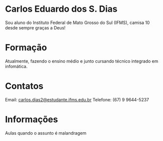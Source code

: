 # Carlos Eduardo dos S. Dias

Sou aluno do Instituto Federal de Mato Grosso do Sul (IFMS), camisa 10 desde sempre graças a Deus!

# Formação

Atualmente, fazendo o ensino médio e junto cursando técnico integrado em infomática.

# Contatos

Email: carlos.dias2@estudante.ifms.edu.br
Telefone: (67) 9 9644-5237

# Informações

Aulas quando o assunto é malandragem
